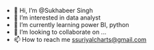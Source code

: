 - 👋 Hi, I’m @Sukhabeer Singh
- 👀 I’m interested in data analyst
- 🌱 I’m currently learning power BI, python
- 💞️ I’m looking to collaborate on ...
- 📫 How to reach me ssuriyalcharts@gmail.com
<!---
sukhabeer/sukhabeer is a ✨ special ✨ repository because its `README.md` (this file) appears on your GitHub profile.
You can click the Preview link to take a look at your changes.
--->
